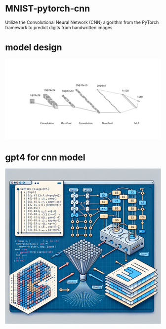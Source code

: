 # MNIST-pytorch-cnn
Utilize the Convolutional Neural Network (CNN) algorithm from the PyTorch framework to predict digits from handwritten images

# model design
![CNN model](/img/cnnmodel.svg)


# gpt4 for cnn model
![gpt4](/img/gpt4.png)

